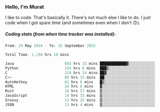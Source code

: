 ### Hello, I'm Murat

I like to code. That's basically it. There's not much else I like to do. I just code when I got spare time (and sometimes even when I don't 🙃).

##### Coding stats (from when time tracker was installed):
<!--START_SECTION:wakatime-->

```cpp
From: 29 May 2024 - To: 25 September 2025

Total Time: 1,194 hrs 18 mins

Java                       603 hrs 33 mins ████████████▓░░░░░░░░░░░░   50.25 %
Python                     154 hrs 6 mins  ███▒░░░░░░░░░░░░░░░░░░░░░   12.83 %
C                          124 hrs 24 mins ██▓░░░░░░░░░░░░░░░░░░░░░░   10.36 %
C++                        88 hrs 15 mins  ██░░░░░░░░░░░░░░░░░░░░░░░   07.35 %
AutoHotkey                 61 hrs 6 mins   █▒░░░░░░░░░░░░░░░░░░░░░░░   05.09 %
HTML                       24 hrs 8 mins   ▓░░░░░░░░░░░░░░░░░░░░░░░░   02.01 %
Rust                       16 hrs 57 mins  ▒░░░░░░░░░░░░░░░░░░░░░░░░   01.41 %
JavaScript                 14 hrs 33 mins  ▒░░░░░░░░░░░░░░░░░░░░░░░░   01.21 %
Groovy                     13 hrs 25 mins  ▒░░░░░░░░░░░░░░░░░░░░░░░░   01.12 %
JSON                       13 hrs 4 mins   ▒░░░░░░░░░░░░░░░░░░░░░░░░   01.09 %
```

<!--END_SECTION:wakatime-->

